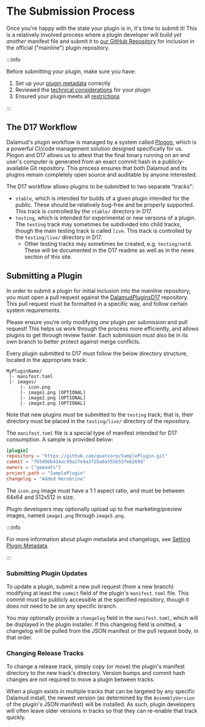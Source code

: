 # The Submission Process

Once you're happy with the state your plugin is in, it's time to submit it! This
is a relatively involved process where a plugin developer will build _yet
another_ manifest file and submit it to [our GitHub Repository][d17] for
inclusion in the official ("mainline") plugin repository.

:::info

Before submitting your plugin, make sure you have:

1. Set up your [plugin metadata](../plugin-development/plugin-metadata)
   correctly
2. Reviewed the
   [technical considerations](../plugin-development/technical-considerations)
   for your plugin
3. Ensured your plugin meets all [restrictions](./restrictions)

:::

## The D17 Workflow

Dalamud's plugin workflow is managed by a system called [Plogon][plogon], which
is a powerful CI/code management solution designed specifically for us. Plogon
and D17 allows us to attest that the final binary running on an end user's
computer is generated from an exact commit hash in a publicly-available Git
repository. This process ensures that both Dalamud and its plugins remain
completely open source and auditable by anyone interested.

The D17 workflow allows plugins to be submitted to two separate "tracks":

- `stable`, which is intended for builds of a given plugin intended for the
  public. These should be relatively bug-free and be properly supported. This
  track is controlled by the `stable/` directory in D17.
- `testing`, which is intended for experimental or new versions of a plugin. The
  `testing` track may sometimes be subdivided into child tracks, though the main
  testing track is called `live`. This track is controlled by the
  `testing/live/` directory in D17.
  - Other testing tracks may sometimes be created, e.g. `testing/net8`. These
    will be documented in the D17 readme as well as in the news section of this
    site.

## Submitting a Plugin

In order to submit a plugin for initial inclusion into the mainline repository,
you must open a pull request against the [DalamudPluginsD17][d17] repository.
This pull request must be formatted in a specific way, and follow certain system
requirements.

Please ensure you're only modifying _one_ plugin per submission and pull
request! This helps us work through the process more efficiently, and allows
plugins to get through review faster. Each submission must also be in its own
branch to better protect against merge conflicts.

Every plugin submitted to D17 must follow the below directory structure, located
in the appropriate track:

```plaintext
MyPluginName/
 |- manifest.toml
 |- images/
     |- icon.png
     |- image1.png [OPTIONAL]
     |- image2.png [OPTIONAL]
     |- image3.png [OPTIONAL]
```

Note that new plugins _must_ be submitted to the `testing` track; that is, their
directory must be placed in the `testing/live/` directory of the repository.

The `manifest.toml` file is a special type of manifest intended for D17
consumption. A sample is provided below:

```toml
[plugin]
repository = "https://github.com/goatcorp/SamplePlugin.git"
commit = "765d9bb434ac99a27e9a3f2ba0a555b55fe6269d"
owners = ["goaaats"]
project_path = "SamplePlugin"
changelog = "Added Herobrine"
```

The `icon.png` image must have a 1:1 aspect ratio, and must be between 64x64 and
512x512 in size.

Plugin developers may optionally upload up to five marketing/preview images,
named `image1.png` through `image5.png`.

:::info

For more information about plugin metadata and changelogs, see
[Setting Plugin Metadata](../plugin-development/plugin-metadata).

:::

### Submitting Plugin Updates

To update a plugin, submit a new pull request (from a new branch) modifying at
least the `commit` field of the plugin's `manifest.toml` file. This commit must
be publicly accessible at the specified repository, though it does not need to
be on any specific branch.

You may optionally provide a `changelog` field in the `manifest.toml`, which
will be displayed in the plugin installer. If this changelog field is omitted, a
changelog will be pulled from the JSON manifest or the pull request body, in
that order.

### Changing Release Tracks

To change a release track, simply copy (or move) the plugin's manifest directory
to the new track's directory. Version bumps and commit hash changes are not
required to move a plugin between tracks.

When a plugin exists in multiple tracks that can be targeted by any specific
Dalamud install, the newest version (as determined by the `AssemblyVersion` of
the plugin's JSON manifest) will be installed. As such, plugin developers will
often leave older versions in tracks so that they can re-enable that track
quickly.

[d17]: https://github.com/goatcorp/DalamudPluginsD17
[plogon]: https://github.com/goatcorp/Plogon
